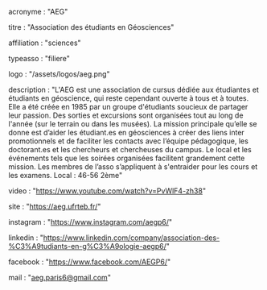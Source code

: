 acronyme : "AEG"

titre : "Association des étudiants en Géosciences"

affiliation : "sciences"

typeasso : "filiere"

logo : "/assets/logos/aeg.png"

description : "L'AEG est une association de cursus dédiée aux étudiantes et étudiants en géoscience, qui reste cependant ouverte à tous et à toutes. Elle a été créée en 1985 par un groupe d'étudiants soucieux de partager leur passion. Des sorties et excursions sont organisées tout au long de l'année (sur le terrain ou dans les musées). La mission principale qu’elle se donne est d’aider les étudiant.es en géosciences à créer des liens inter promotionnels et de faciliter les contacts avec l’équipe pédagogique, les doctorant.es et les chercheurs et chercheuses du campus. Le local et les événements tels que les soirées organisées facilitent grandement cette mission. Les membres de l’asso s’appliquent à s'entraider pour les cours et les examens.
Local : 46-56 2ème"

video : "https://www.youtube.com/watch?v=PvWlF4-zh38"

site : "https://aeg.ufrteb.fr/"

instagram : "https://www.instagram.com/aegp6/"

linkedin : "https://www.linkedin.com/company/association-des-%C3%A9tudiants-en-g%C3%A9ologie-aegp6/"

facebook : "https://www.facebook.com/AEGP6/"

mail : "aeg.paris6@gmail.com"